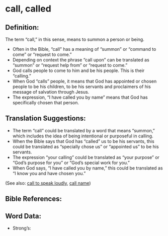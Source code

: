 # call, called

## Definition:

The term “call,” in this sense, means to summon a person or being. 

* Often in the Bible, “call” has a meaning of “summon” or “command to come” or “request to come.”
* Depending on context the phrase “call upon” can be translated as “summon” or “request help from” or “request to come.”
* God calls people to come to him and be his people. This is their “calling.”
* When God “calls” people, it means that God has appointed or chosen people to be his children, to be his servants and proclaimers of his message of salvation through Jesus.
* The expression, “I have called you by name” means that God has specifically chosen that person.

## Translation Suggestions:

* The term “call” could be translated by a word that means “summon,” which includes the idea of being intentional or purposeful in calling.
* When the Bible says that God has “called” us to be his servants, this could be translated as “specially chose us” or “appointed us” to be his servants.
* The expression “your calling” could be translated as “your purpose” or “God’s purpose for you” or “God’s special work for you.”
* When God says, “I have called you by name,” this could be translated as “I know you and have chosen you.”

(See also: [call to speak loudly](../kt/call-tospeakloudly.md), [call name](../kt/call-name.md))

## Bible References:


## Word Data:

* Strong’s: 